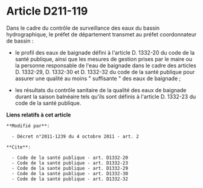 # Article D211-119

Dans le cadre du contrôle de surveillance des eaux du bassin hydrographique, le préfet de département transmet au préfet
coordonnateur de bassin :

- le profil des eaux de baignade défini à l'article D. 1332-20 du code de la santé publique, ainsi que les mesures de gestion
prises par le maire ou la personne responsable de l'eau de baignade dans le cadre des articles D. 1332-29, D. 1332-30 et D.
1332-32 du code de la santé publique pour assurer une qualité au moins " suffisante " des eaux de baignade ;

- les résultats du contrôle sanitaire de la qualité des eaux de baignade durant la saison balnéaire tels qu'ils sont définis
à l'article D. 1332-23 du code de la santé publique.

**Liens relatifs à cet article**

	**Modifié par**:

	  - Décret n°2011-1239 du 4 octobre 2011 - art. 2

	**Cite**:

	  - Code de la santé publique - art. D1332-20
	  - Code de la santé publique - art. D1332-23
	  - Code de la santé publique - art. D1332-29
	  - Code de la santé publique - art. D1332-30
	  - Code de la santé publique - art. D1332-32
